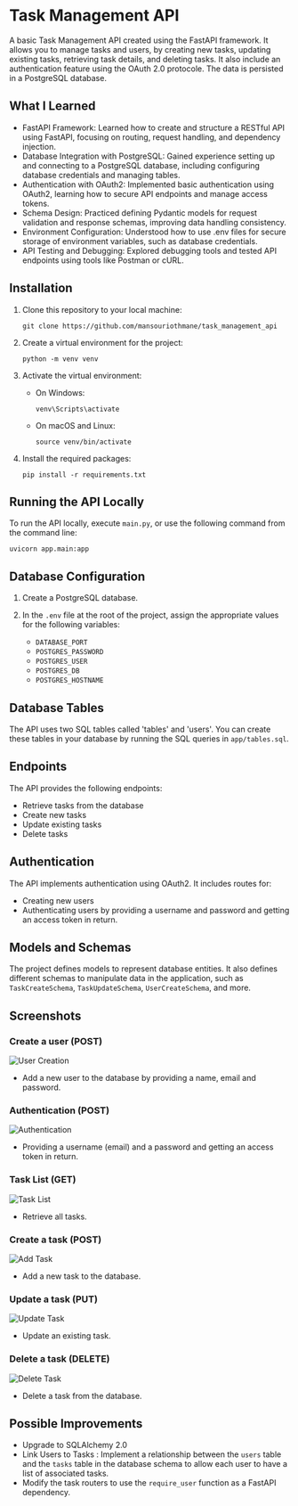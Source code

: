 # Task Management API

A basic Task Management API created using the FastAPI framework. It allows you to manage tasks and users, by creating new tasks, updating existing tasks, retrieving task details, and deleting tasks. It also include an authentication feature using the OAuth 2.0 protocole. The data is persisted in a PostgreSQL database.

## What I Learned

- FastAPI Framework: Learned how to create and structure a RESTful API using FastAPI, focusing on routing, request handling, and dependency injection.
- Database Integration with PostgreSQL: Gained experience setting up and connecting to a PostgreSQL database, including configuring database credentials and managing tables.
- Authentication with OAuth2: Implemented basic authentication using OAuth2, learning how to secure API endpoints and manage access tokens.
- Schema Design: Practiced defining Pydantic models for request validation and response schemas, improving data handling consistency.
- Environment Configuration: Understood how to use .env files for secure storage of environment variables, such as database credentials.
- API Testing and Debugging: Explored debugging tools and tested API endpoints using tools like Postman or cURL.

## Installation

1. Clone this repository to your local machine:

   ```
   git clone https://github.com/mansouriothmane/task_management_api
   ```

2. Create a virtual environment for the project:

   ```
   python -m venv venv
   ```

3. Activate the virtual environment:

   - On Windows:

     ```
     venv\Scripts\activate
     ```

   - On macOS and Linux:

     ```
     source venv/bin/activate
     ```

4. Install the required packages:

   ```
   pip install -r requirements.txt
   ```

## Running the API Locally

To run the API locally, execute `main.py`, or use the following command from the command line:

```
uvicorn app.main:app
```

## Database Configuration

1. Create a PostgreSQL database.

2. In the `.env` file at the root of the project, assign the appropriate values for the following variables:

   - `DATABASE_PORT`
   - `POSTGRES_PASSWORD`
   - `POSTGRES_USER`
   - `POSTGRES_DB`
   - `POSTGRES_HOSTNAME`

## Database Tables

The API uses two SQL tables called 'tables' and 'users'. You can create these tables in your database by running the SQL queries in `app/tables.sql`.

## Endpoints

The API provides the following endpoints:

- Retrieve tasks from the database
- Create new tasks
- Update existing tasks
- Delete tasks

## Authentication

The API implements authentication using OAuth2. It includes routes for:

- Creating new users
- Authenticating users by providing a username and password and getting an access token in return.

## Models and Schemas

The project defines models to represent database entities. It also defines different schemas to manipulate data in the application, such as `TaskCreateSchema`, `TaskUpdateSchema`, `UserCreateSchema`, and more.

## Screenshots

### Create a user (POST)

![User Creation](docs/screenshots/create_user.png)

- Add a new user to the database by providing a name, email and password.

### Authentication (POST)

![Authentication](docs/screenshots/authentication.png)

- Providing a username (email) and a password and getting an access token in return.

### Task List (GET)

![Task List](docs/screenshots/get_all_tasks.png)

- Retrieve all tasks.

### Create a task (POST)

![Add Task](docs/screenshots/create_task.png)

- Add a new task to the database.

### Update a task (PUT)

![Update Task](docs/screenshots/update_task.png)

- Update an existing task.

### Delete a task (DELETE)

![Delete Task](docs/screenshots/create_task.png)

- Delete a task from the database.

## Possible Improvements

- Upgrade to SQLAlchemy 2.0
- Link Users to Tasks : Implement a relationship between the `users` table and the `tasks` table in the database schema to allow each user to have a list of associated tasks.
- Modify the task routers to use the `require_user` function as a FastAPI dependency.

